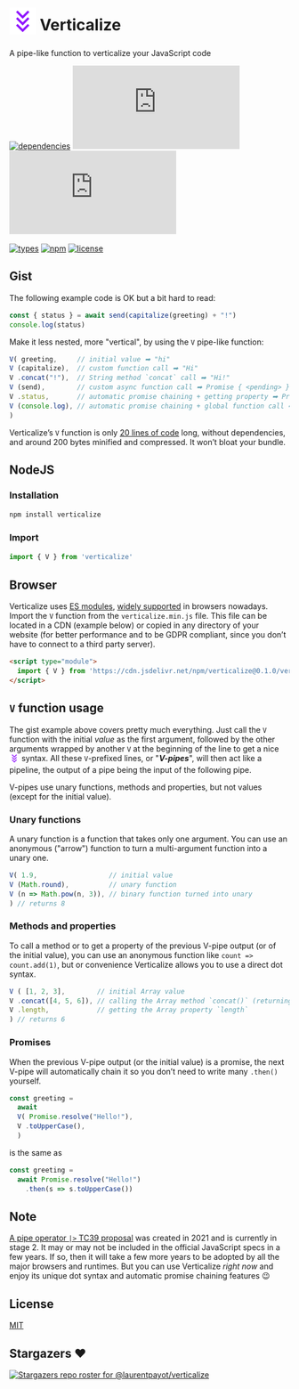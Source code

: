 # <sub><img src="verticalize.svg" alt="triple chevron down" width="48" height="48"></sub> Verticalize

A pipe-like function to verticalize your JavaScript code

<!-- [![dependencies](https://badgen.net/bundlephobia/dependency-count/verticalize)](https://bundlephobia.com/package/verticalize) -->
[![dependencies](https://badgen.net/static/dependencies/None/green)](https://github.com/laurentpayot/verticalize/blob/main/package.json#L56)
![minified + brotlied size](https://badgen.net/badgesize/brotli/laurentpayot/verticalize/main/verticalize.min.js)
![minified + zipped size](https://badgen.net/badgesize/gzip/laurentpayot/verticalize/main/verticalize.min.js)

[![types](https://badgen.net/npm/types/verticalize)](https://github.com/laurentpayot/verticalize/blob/main/index.d.ts)
[![npm](https://badgen.net/npm/v/verticalize)](https://www.npmjs.com/package/verticalize)
[![license](https://badgen.net/github/license/laurentpayot/verticalize)](https://github.com/laurentpayot/verticalize/blob/main/LICENSE)

## Gist

The following example code is OK but a bit hard to read:

```js
const { status } = await send(capitalize(greeting) + "!")
console.log(status)
```

Make it less nested, more "vertical", by using the `V` pipe-like function:

```js
V( greeting,     // initial value ➡ "hi"
V (capitalize),  // custom function call ➡ "Hi"
V .concat("!"),  // String method `concat` call ➡ "Hi!"
V (send),        // custom async function call ➡ Promise { <pending> }
V .status,       // automatic promise chaining + getting property ➡ Promise { 200 }
V (console.log), // automatic promise chaining + global function call ➡ logs 200
)
```

Verticalize’s `V` function is only [20 lines of code](https://github.com/laurentpayot/verticalize/blob/main/verticalize.js) long, without dependencies, and around 200 bytes minified and compressed. It won’t bloat your bundle.

## NodeJS

### Installation

```bash
npm install verticalize
```

### Import

```js
import { V } from 'verticalize'
```

## Browser

Verticalize uses [ES modules](https://jakearchibald.com/2017/es-modules-in-browsers/), [widely supported](https://caniuse.com/es6-module) in browsers nowadays. Import the `V` function from the `verticalize.min.js` file. This file can be located in a CDN (example below) or copied in any directory of your website (for better performance and to be GDPR compliant, since you don’t have to connect to a third party server).

```html
<script type="module">
  import { V } from 'https://cdn.jsdelivr.net/npm/verticalize@0.1.0/verticalize.min.js'
</script>
```

## `V` function usage

The gist example above covers pretty much everything. Just call the `V` function with the initial *value* as the first argument, followed by the other arguments wrapped by another `V` at the beginning of the line to get a nice <sub><img src="verticalize.svg" alt="triple chevron down" width="18" height="18"></sub>&nbsp;syntax. All these `V`-prefixed lines, or "***V-pipes***", will then act like a pipeline, the output of a pipe being the input of the following pipe.

V-pipes use unary functions, methods and properties, but not values (except for the initial value).

### Unary functions

A unary function is a function that takes only one argument. You can use an anonymous ("arrow") function to turn a multi-argument function into a unary one.

```js
V( 1.9,                  // initial value
V (Math.round),          // unary function
V (n => Math.pow(n, 3)), // binary function turned into unary
) // returns 8
```

### Methods and properties

To call a method or to get a property of the previous V-pipe output (or of the initial value), you can use an anonymous function like `count => count.add(1)`, but or convenience Verticalize allows you to use a direct dot syntax.

```js
V ( [1, 2, 3],        // initial Array value
V .concat([4, 5, 6]), // calling the Array method `concat()` (returning an Array)
V .length,            // getting the Array property `length`
) // returns 6
```

### Promises

When the previous V-pipe output (or the initial value) is a promise, the next V-pipe will automatically chain it so you don’t need to write many `.then()` yourself.

```js
const greeting =
  await
  V( Promise.resolve("Hello!"),
  V .toUpperCase(),
  )
```
is the same as
```js
const greeting =
  await Promise.resolve("Hello!")
    .then(s => s.toUpperCase())
```

## Note

[A pipe operator `|>` TC39 proposal](https://github.com/tc39/proposal-pipeline-operator) was created in 2021 and is currently in stage 2. It may or may not be included in the official JavaScript specs in a few years. If so, then it will take a few more years to be adopted by all the major browsers and runtimes. But you can use Verticalize *right now* and enjoy its unique dot syntax and automatic promise chaining features :wink:

## License

[MIT](https://github.com/laurentpayot/verticalize/blob/main/LICENSE)

## Stargazers :heart:

[![Stargazers repo roster for @laurentpayot/verticalize](https://reporoster.com/stars/laurentpayot/verticalize)](https://github.com/laurentpayot/verticalize/stargazers)
